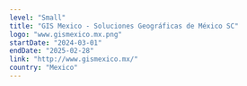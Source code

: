 ```yaml
---
level: "Small"
title: "GIS Mexico - Soluciones Geográficas de México SC"
logo: "www.gismexico.mx.png"
startDate: "2024-03-01"
endDate: "2025-02-28"
link: "http://www.gismexico.mx/"
country: "Mexico"
---
```

